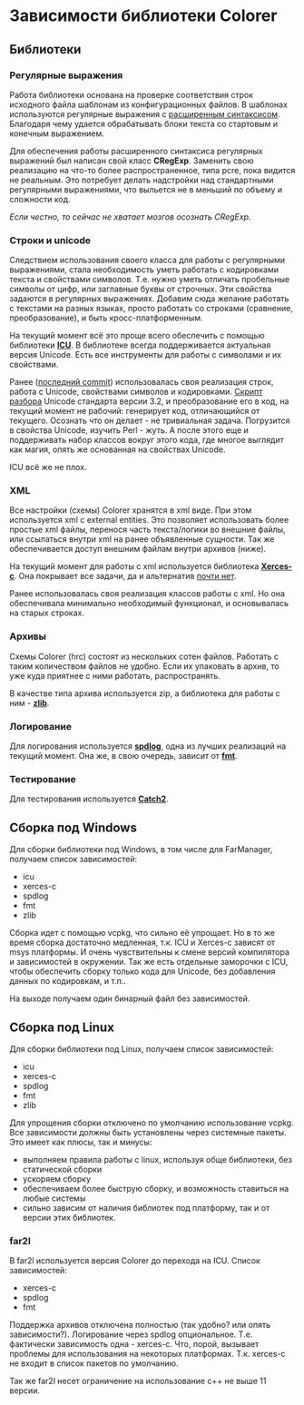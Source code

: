 # Зависимости библиотеки Colorer

## Библиотеки
### Регулярные выражения
Работа библиотеки основана на проверке соответствия строк исходного файла шаблонам из конфигурационных файлов.
В шаблонах используются регулярные выражения с [расширенным синтаксисом](https://colorer.sourceforge.net/hrc-ref/index.html#hrcre).
Благодаря чему удается обрабатывать блоки текста со стартовым и конечным выражением.

Для обеспечения работы расширенного синтаксиса регулярных выражений был написан свой класс **CRegExp**.
Заменить свою реализацию на что-то более распространенное, типа pcre, пока видится не реальным.
Это потребует делать надстройки над стандартными регулярными выражениями, что выльется не в меньший по объему и сложности код.

*Если честно, то сейчас не хватает мозгов осознать CRegExp.*

### Строки и unicode
Следствием использования своего класса для работы с регулярными выражениями, стала необходимость уметь работать с кодировками текста и свойствами символов.
Т.е. нужно уметь отличать пробельные символы от цифр, или заглавные буквы от строчных. Эти свойства задаются в регулярных выражениях.
Добавим сюда желание работать с текстами на разных языках, просто работать со строками (сравнение, преобразование), и 
быть кросс-платформенным.

На текущий момент всё это проще всего обеспечить с помощью библиотеки **[ICU](https://icu.unicode.org)**. В библиотеке всегда
поддерживается актуальная версия Unicode. Есть все инструменты для работы с символами и их свойствами.

Ранее ([последний commit](https://github.com/colorer/Colorer-library/tree/b4bd3cbc5babb70fffc5a7e523af0311e493b4b5)) использовалась своя реализация строк, работа с
Unicode, свойствами символов и кодировками. [Скрипт разбора](https://github.com/colorer/Colorer-library/blob/b4bd3cbc5babb70fffc5a7e523af0311e493b4b5/src/colorer/unicode/x_tables_generator.pl) Unicode стандарта версии 3.2, и 
преобразование его в код, на текущий момент не рабочий: генерирует код, отличающийся от текущего. Осознать что он делает - не тривиальная задача. Погрузится в свойства Unicode, изучить Perl - жуть.
А после этого еще и поддерживать набор классов вокруг этого кода, где многое выглядит как магия, опять же основанная на свойствах Unicode.

ICU всё же не плох.

### XML
Все настройки (схемы) Colorer хранятся в xml виде. При этом используется xml с external entities. Это позволяет использовать более простые xml файлы,
перенося часть текста/логики во внешние файлы, или ссылаться внутри xml на ранее объявленные сущности. Так же обеспечивается доступ внешним 
файлам внутри архивов (ниже). 

На текущий момент для работы с xml используется библиотека **[Xerces-c](http://xerces.apache.org/)**. Она покрывает все задачи, да и альтернатив [почти нет](https://stackoverflow.com/questions/9387610/what-xml-parser-should-i-use-in-c).

Ранее использовалась своя реализация классов работы с xml. Но она обеспечивала минимально необходимый функционал, и основывалась на старых строках.

### Архивы
Схемы Colorer (hrc) состоят из нескольких сотен файлов. Работать с таким количеством файлов не удобно. Если их упаковать в архив, то уже куда
приятнее с ними работать, распространять.

В качестве типа архива используется zip, а библиотека для работы с ним - **[zlib](https://zlib.net)**.

### Логирование
Для логирования используется **[spdlog](https://github.com/gabime/spdlog)**, одна из лучших реализаций на текущий момент. Она же,
в свою очередь, зависит от **[fmt](https://github.com/fmtlib/fmt)**.

### Тестирование
Для тестирования используется **[Catch2](https://github.com/catchorg/Catch2)**.

## Сборка под Windows
Для сборки библиотеки под Windows, в том числе для FarManager, получаем список зависимостей:
- icu
- xerces-c
- spdlog
- fmt
- zlib

Сборка идет с помощью vcpkg, что сильно её упрощает. Но в то же время сборка достаточно медленная, т.к. ICU и Xerces-c зависят от msys платформы. 
И очень чувствительны к смене версий компилятора и зависимостей в окружении.
Так же есть отдельные заморочки с ICU, чтобы обеспечить сборку только кода для Unicode, без добавления данных по кодировкам, и т.п..

На выходе получаем один бинарный файл без зависимостей.

## Сборка под Linux
Для сборки библиотеки под Linux, получаем список зависимостей:
- icu
- xerces-c
- spdlog
- fmt
- zlib

Для упрощения сборки отключено по умолчанию использование vcpkg. Все зависимости должны быть установлены через системные пакеты.
Это имеет как плюсы, так и минусы:
* выполняем правила работы с linux, используя обще библиотеки, без статической сборки
* ускоряем сборку
* обеспечиваем более быструю сборку, и возможность ставиться на любые системы
* сильно зависим от наличия библиотек под платформу, так и от версии этих библиотек.

### far2l
В far2l используется версия Colorer до перехода на ICU. Список зависимостей:
- xerces-c
- spdlog
- fmt

Поддержка архивов отключена полностью (так удобно? или опять зависимости?). 
Логирование через spdlog опциональное.
Т.е. фактически зависимость одна - xerces-c. Что, порой, вызывает проблемы для использования на некоторых платформах. Т.к. xerces-c не входит 
в список пакетов по умолчанию.

Так же far2l несет ограничение на использование c++ не выше 11 версии.